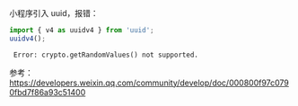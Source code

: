 小程序引入 uuid，报错：

```ts
import { v4 as uuidv4 } from 'uuid';
uuidv4();
```

```
 Error: crypto.getRandomValues() not supported.
```


参考：https://developers.weixin.qq.com/community/develop/doc/000800f97c0790fbd7f86a93c51400